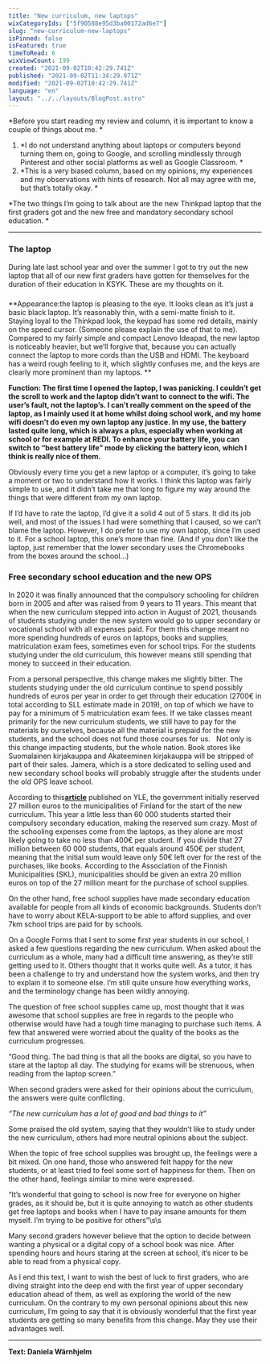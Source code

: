 ```yaml
---
title: "New curriculum, new laptops"
wixCategoryIds: ["5f90588e95d3ba00172ad6e7"]
slug: "new-curriculum-new-laptops"
isPinned: false
isFeatured: true
timeToRead: 6
wixViewCount: 199
created: "2021-09-02T10:42:29.741Z"
published: "2021-09-02T11:34:29.971Z"
modified: "2021-09-02T10:42:29.741Z"
language: "en"
layout: "../../layouts/BlogPost.astro"
---
```

*Before you start reading my review and column, it is important to know a couple of things about me. *

1. *I do not understand anything about laptops or computers beyond turning them on, going to Google, and scrolling mindlessly through Pinterest and other social platforms as well as Google Classroom. *
1. *This is a very biased column, based on my opinions, my experiences and my observations with hints of research. Not all may agree with me, but that’s totally okay. *

*The two things I’m going to talk about are the new Thinkpad laptop that the first graders got and the new free and mandatory secondary school education. *

---
### **The laptop**


During late last school year and over the summer I got to try out the new laptop that all of our new first graders have gotten for themselves for the duration of their education in KSYK. These are my thoughts on it. 
### 
**Appearance:the laptop is pleasing to the eye. It looks clean as it’s just a basic black laptop. It’s reasonably thin, with a semi-matte finish to it. Staying loyal to the Thinkpad look, the keypad has some red details, mainly on the speed cursor. (Someone please explain the use of that to me). Compared to my fairly simple and compact Lenovo Ideapad, the new laptop is noticeably heavier, but we’ll forgive that, because you can actually connect the laptop to more cords than the USB and HDMI. The keyboard has a weird rough feeling to it, which slightly confuses me, and the keys are clearly more prominent than my laptops. **

**Function: The first time I opened the laptop, I was panicking. I couldn’t get the scroll to work and the laptop didn’t want to connect to the wifi. The user’s fault, not the laptop’s. I can’t really comment on the speed of the laptop, as I mainly used it at home whilst doing school work, and my home wifi doesn’t do even my own laptop any justice. In my use, the battery lasted quite long, which is always a plus, especially when working at school or for example at REDI. To enhance your battery life, you can switch to “best battery life” mode by clicking the battery icon, which I think is really nice of them.**

Obviously every time you get a new laptop or a computer, it’s going to take a moment or two to understand how it works. I think this laptop was fairly simple to use, and it didn’t take me that long to figure my way around the things that were different from my own laptop. 

If I’d have to rate the laptop, I’d give it a solid 4 out of 5 stars. It did its job well, and most of the issues I had were something that I caused, so we can’t blame the laptop. However, I do prefer to use my own laptop, since I’m used to it. For a school laptop, this one’s more than fine. (And if you don’t like the laptop, just remember that the lower secondary uses the Chromebooks from the boxes around the school...)


### Free secondary school education and the new OPS

In 2020 it was finally announced that the compulsory schooling for children born in 2005 and after was raised from 9 years to 11 years. This meant that when the new curriculum stepped into action in August of 2021, thousands of students studying under the new system would go to upper secondary or vocational school with all expenses paid. For them this change meant no more spending hundreds of euros on laptops, books and supplies, matriculation exam fees, sometimes even for school trips. For the students studying under the old curriculum, this however means still spending that money to succeed in their education. 

From a personal perspective, this change makes me slightly bitter. The students studying under the old curriculum continue to spend possibly hundreds of euros per year in order to get through their education (2700€ in total according to SLL estimate made in 2019), on top of which we have to pay for a minimum of 5 matriculation exam fees. If we take classes meant primarily for the new curriculum students, we still have to pay for the materials by ourselves, because all the material is prepaid for the new students, and the school does not fund those courses for us. 
&nbsp;
Not only is this change impacting students, but the whole nation. Book stores like Suomalainen kirjakauppa and Akateeminen kirjakauppa will be stripped of part of their sales. Jamera, which is a store dedicated to selling used and new secondary school books will probably struggle after the students under the old OPS leave school. 

According to this[__article__](https://yle.fi/uutiset/3-11735254) published on YLE, the government initially reserved 27 million euros to the municipalities of Finland for the start of the new curriculum. This year a little less than 60 000 students started their compulsory secondary education, making the reserved sum crazy. Most of the schooling expenses come from the laptops, as they alone are most likely going to take no less than 400€ per student. If you divide that 27 million between 60 000 students, that equals around 450€ per student, meaning that the initial sum would leave only 50€ left over for the rest of the purchases, like books. According to the Association of the Finnish Municipalities (SKL), municipalities should be given an extra 20 million euros on top of the 27 million meant for the purchase of school supplies.&nbsp;

On the other hand, free school supplies have made secondary education available for people from all kinds of economic backgrounds. Students don’t have to worry about KELA-support to be able to afford supplies, and over 7km school trips are paid for by schools. 

On a Google Forms that I sent to some first year students in our school, I asked a few questions regarding the new curriculum. When asked about the curriculum as a whole, many had a difficult time answering, as they’re still getting used to it. Others thought that it works quite well. As a tutor, it has been a challenge to try and understand how the system works, and then try to explain it to someone else. I’m still quite unsure how everything works, and the terminology change has been wildly annoying.

The question of free school supplies came up, most thought that it was awesome that school supplies are free in regards to the people who otherwise would have had a tough time managing to purchase such items. A few that answered were worried about the quality of the books as the curriculum progresses. 


“Good thing. The bad thing is that all the books are digital, so you have to stare at the laptop all day. The studying for exams will be strenuous, when reading from the laptop screen.”


When second graders were asked for their opinions about the curriculum, the answers were quite conflicting.


*“The new curriculum has a lot of good and bad things to it”*


Some praised the old system, saying that they wouldn’t like to study under the new curriculum, others had more neutral opinions about the subject. 

When the topic of free school supplies was brought up, the feelings were a bit mixed. On one hand, those who answered felt happy for the new students, or at least tried to feel some sort of happiness for them. Then on the other hand, feelings similar to mine were expressed.
&nbsp;

“It’s wonderful that going to school is now free for everyone on higher grades, as it should be, but it is quite annoying to watch as other students get free laptops and books when I have to pay insane amounts for them myself. I’m trying to be positive for others”\s\s


Many second graders however believe that the option to decide between wanting a physical or a digital copy of a school book was nice. After spending hours and hours staring at the screen at school, it’s nicer to be able to read from a physical copy. 

As I end this text, I want to wish the best of luck to first graders, who are diving straight into the deep end with the first year of upper secondary education ahead of them, as well as exploring the world of the new curriculum. On the contrary to my own personal opinions about this new curriculum, I’m going to say that it is obviously wonderful that the first year students are getting so many benefits from this change. May they use their advantages well. 


---

**Text: Daniela Wärnhjelm**

